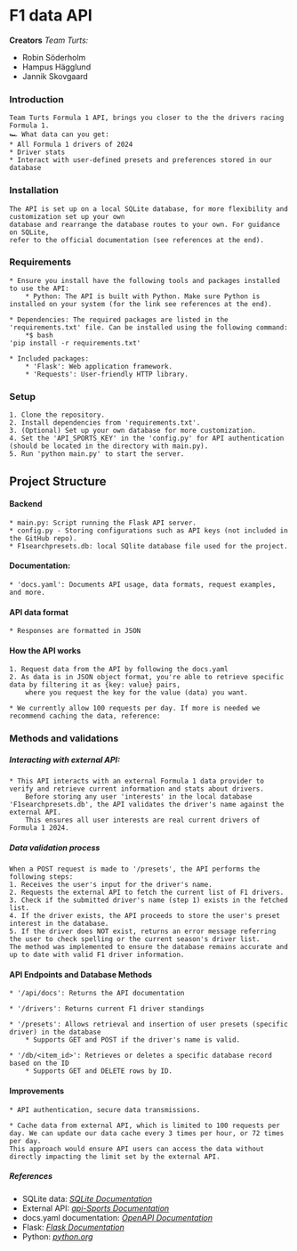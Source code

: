 # F1 data API

**Creators**
*Team Turts:*
* Robin Söderholm
* Hampus Hägglund
* Jannik Skovgaard


### Introduction
    Team Turts Formula 1 API, brings you closer to the the drivers racing Formula 1.
    🏎️ What data can you get:
    * All Formula 1 drivers of 2024
    * Driver stats
    * Interact with user-defined presets and preferences stored in our database

### Installation
    The API is set up on a local SQLite database, for more flexibility and customization set up your own
    database and rearrange the database routes to your own. For guidance on SQLite, 
    refer to the official documentation (see references at the end).

### Requirements
    * Ensure you install have the following tools and packages installed to use the API:
        * Python: The API is built with Python. Make sure Python is installed on your system (for the link see references at the end). 
    
    * Dependencies: The required packages are listed in the 'requirements.txt' file. Can be installed using the following command:
        *$ bash
    'pip install -r requirements.txt'
   
    * Included packages:
        * 'Flask': Web application framework.
        * 'Requests': User-friendly HTTP library.

### Setup
    1. Clone the repository.
    2. Install dependencies from 'requirements.txt'.
    3. (Optional) Set up your own database for more customization.
    4. Set the 'API_SPORTS_KEY' in the 'config.py' for API authentication (should be located in the directory with main.py).
    5. Run 'python main.py' to start the server.


## Project Structure

#### Backend
    * main.py: Script running the Flask API server.
    * config.py - Storing configurations such as API keys (not included in the GitHub repo).
    * F1searchpresets.db: local SQlite database file used for the project.

#### Documentation:
    * 'docs.yaml': Documents API usage, data formats, request examples, and more.  

#### API data format
    * Responses are formatted in JSON

#### How the API works
    1. Request data from the API by following the docs.yaml
    2. As data is in JSON object format, you're able to retrieve specific data by filtering it as {key: value} pairs,
        where you request the key for the value (data) you want. 

    * We currently allow 100 requests per day. If more is needed we recommend caching the data, reference:

### Methods and validations
##### Interacting with external API:
    
    * This API interacts with an external Formula 1 data provider to verify and retrieve current information and stats about drivers.
        Before storing any user 'interests' in the local database 'F1searchpresets.db', the API validates the driver's name against the external API.
        This ensures all user interests are real current drivers of Formula 1 2024.

##### Data validation process
    When a POST request is made to '/presets', the API performs the following steps:
    1. Receives the user's input for the driver's name.
    2. Requests the external API to fetch the current list of F1 drivers.
    3. Check if the submitted driver's name (step 1) exists in the fetched list.
    4. If the driver exists, the API proceeds to store the user's preset interest in the database.
    5. If the driver does NOT exist, returns an error message referring the user to check spelling or the current season's driver list.
    The method was implemented to ensure the database remains accurate and up to date with valid F1 driver information. 

#### API Endpoints and Database Methods
    * '/api/docs': Returns the API documentation

    * '/drivers': Returns current F1 driver standings

    * '/presets': Allows retrieval and insertion of user presets (specific driver) in the database 
        * Supports GET and POST if the driver's name is valid.

    * '/db/<item_id>': Retrieves or deletes a specific database record based on the ID
        * Supports GET and DELETE rows by ID.

#### Improvements
    * API authentication, secure data transmissions.

    * Cache data from external API, which is limited to 100 requests per day. We can update our data cache every 3 times per hour, or 72 times per day.
    This approach would ensure API users can access the data without directly impacting the limit set by the external API.  

##### References
* SQLite data: *[SQLite Documentation](https://docs.python.org/3/library/sqlite3.html)*
* External API: *[api-Sports Documentation](https://api-sports.io/documentation/formula-1/v1#section/Introduction)*
* docs.yaml documentation: *[OpenAPI Documentation](https://spec.openapis.org/oas/latest.html)*
* Flask: *[Flask Documentation](https://spec.openapis.org/oas/latest.html)*
* Python: *[python.org](https://www.python.org/downloads/)*
